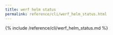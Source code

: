 ```yaml
---
title: werf helm status
permalink: reference/cli/werf_helm_status.html
---
```


{% include /reference/cli/werf_helm_status.md %}
